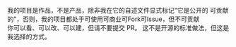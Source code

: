 我的项目是作品，不是产品，除非我在它的自述文件显式标记"它是公开的 可贡献的"，否则，我的项目都处于可使用可商业可Fork可Issue，但不可贡献  
你可以看、可以改、可以建，但请不要提交 PR。
这不是开源的标准做法，但这是我选择的方式。
<!--
**JanePHPDev/JanePHPDev** is a ✨ _special_ ✨ repository because its `README.md` (this file) appears on your GitHub profile.

Here are some ideas to get you started:

- 🔭 I’m currently working on ...
- 🌱 I’m currently learning ...
- 👯 I’m looking to collaborate on ...
- 🤔 I’m looking for help with ...
- 💬 Ask me about ...
- 📫 How to reach me: ...
- 😄 Pronouns: ...
- ⚡ Fun fact: ...
-->
